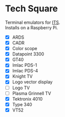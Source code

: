 # Tech Square

Terminal emulators for [ITS](https://github.com/PDP-10/its).  
Installs on a Raspberry Pi.

- [x] ARDS
- [x] CADR
- [x] Color scope
- [x] Datapoint 3300
- [x] GT40
- [x] Imlac PDS-1
- [x] Imlac PDS-4
- [x] Knight TV
- [x] Logo vector display
- [ ] Logo TV
- [ ] Plasma Grinnell TV
- [x] Tektronix 4010
- [x] Type 340
- [x] VT52
